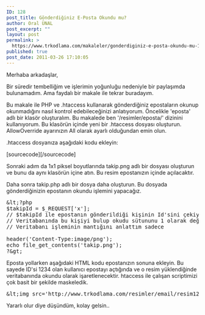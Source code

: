 ```yaml
---
ID: 128
post_title: Gönderdiğiniz E-Posta Okundu mu?
author: Oral ÜNAL
post_excerpt: ""
layout: post
permalink: >
  https://www.trkodlama.com/makaleler/gonderdiginiz-e-posta-okundu-mu-128.html
published: true
post_date: 2011-03-26 17:10:05
---
```

Merhaba arkadaşlar,

Bir süredir tembelliğim ve işlerimin yoğunluğu nedeniyle bir paylaşımda bulunamadım. Ama faydalı bir makale ile tekrar buradayım.

Bu makale ile PHP ve .htaccess kullanarak gönderdiğiniz epostaların okunup okunmadığını nasıl kontrol edebileceğinizi anlatıyorum. Öncelikle 'eposta' adlı bir klasör oluşturalım. Bu makalede ben '/resimler/eposta/' dizinini kullanıyorum. Bu klasörün içinde yeni bir .htaccess dosyası oluşturun. AllowOverride ayarınızın All olarak ayarlı olduğundan emin olun.

.htaccess dosyanıza aşağıdaki kodu ekleyin:

[sourcecode][/sourcecode]

Sonraki adım da 1x1 piksel boyutlarında takip.png adlı bir dosyası oluşturun ve bunu da aynı klasörün içine atın. Bu resim epostanızın içinde açılacaktır.

Daha sonra takip.php adlı bir dosya daha oluşturun. Bu dosyada gönderdiğinizin epostanın okundu işlemini yapacağız.

<pre class="lang:php decode:1 " >&amp;lt;?php  
$takipId = $_REQUEST['x'];  
// $takipId ile epostanın g&ouml;nderildiği kişinin Id'sini &ccedil;ekiyoruz.  
// Veritabanında bu kişiyi bulup okudu s&uuml;tununu 1 olarak değiştiriyoruz  
// Veritabanı işleminin mantığını anlattım sadece  
   
header('Content-Type:image/png');  
echo file_get_contents('takip.png');   
?&amp;gt;</pre>

Eposta yollarken aşağıdaki HTML kodu epostanızın sonuna ekleyin. Bu sayede ID'si 1234 olan kullanıcı epostayı açtığında ve o resim yüklendiğinde veritabanında okundu olarak işaretlenecektir. htaccess ile çalışan scriptimizi çok basit bir şekilde maskeledik.

<pre class="lang:html decode:1 " >&amp;lt;img src='http://www.trkodlama.com/resimler/email/resim1234.png'&amp;gt;</pre>

Yararlı olur diye düşündüm, kolay gelsin..